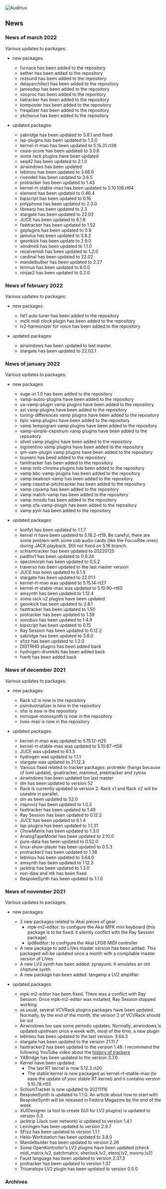 ![Audinux](../images/AudinuxBanner.png)

## News

### News of march 2022
Various updates to packages:
* new packages:
  * furnace has been added to the repository
  * aether has been added to the repository
  * rezound has been added to the repository
  * delayarchitect has been added to the repository
  * jamesdsp has been added to the repository
  * vocproc has been added to the reporitory
  * tiatracker has been added to the repository
  * komposter has been added to the repository
  * freqalizer has been added to the repository
  * ykchorus has been added to the repository

* updated packages:
  * yabridge has been updated to 3.8.1 and fixed
  * lsp-plugins has been updated to 1.2.0
  * kernel-rt-mao has been updated to 5.15.31.rt38
  * ossia-score has been updated to 3.0.6
  * some rack plugins have been updated
  * seq42 has been updated to 2.1.0
  * airwindows has been updated
  * lebiniou has been updated to 3.66.0
  * rivendell has been updated to 3.6.5
  * protracker has been updated to 1.43
  * kernel-rt-stable-mao has been updated to 5.10.106.rt64
  * element has been updated to 0.46.4
  * bipscript has been updated to 0.16
  * polyphone has been updated to 2.3.0
  * librearp has been updated to 2.3
  * stargate has been updated to 22.03
  * JUCE has been updated to 6.1.6
  * fasttracker has been updated to 1.52
  * gxplugins has been updated to 0.9
  * jamulus has been updated to 3.8.2
  * geonkick has been update to 2.9.0
  * sendmidi has been updated to 1.1.0
  * receivemidi has been updated to 1.2.0
  * cardinal has been updated to 22.02
  * mandelbulber has been updated to 2.27
  * lenmus has been updated to 6.0.0
  * ninjas2 has been updated to 0.2.0
  
### News of february 2022
Various updates to packages:
* new packages:
  * fat1 auto tuner has been added to the repository
  * mclk midi clock plugin has been added to the repository
  * lv2-harmonizer for voice has been added to the repository

* updated packages:
  * airwindows has been updated to last master.
  * stargate has been updated to 22.02.1

### News of january 2022
Various updates to packages:
* new packages:
  * suge-xt 1.0 has been added to the repository
  * vamp-aubio-plugins have been added to the repository
  * ua-vamp-plugin vamp plugins have been added to the repository
  * azi vamp plugins have been added to the repository
  * tuning-differences vamp plugins have been added to the repository
  * tipic vamp plugins have been added to the repository
  * vamp tempogram vamp plugins have been added to the repository
  * vamp-simple-cepstrum vamp plugins have been added to the repository
  * silvet vamp plugins have been added to the repository
  * sigmentino vamp plugins have been added to the repository
  * qm-vam-plugin vamp plugins have been added to the repository
  * tsunami has beed added to the repository
  * famitracker has been added to the repository
  * vamp nnls-chroma plugins has been added to the repository
  * vamp bbc-vamp-plugins has been added to the repository
  * vamp beatroot-vamp has been added to the repository
  * vamp cepstral-pitchtracker has been added to the repository
  * vamp cqvamp has been added to the repository
  * vamp match-vamp  has been added to the repository
  * vamp miredu has been added to the repository
  * vamp ofa-vamp-plugin has been added to the repository
  * vamp pyin has been added to the repository

* updated packages:
  * konfyt has been updated to 1.1.7
  * kernel rt have been updated to 5.16.2-rt19. Be careful, there are some problem with some usb audio cards (like the FocusRite ones) during JACK playback. Still not fixed on 5.16 branch.
  * schismtracker has been updated to 20220125
  * padthv1 has been updated to 0.9.24
  * spectmorph has been updated to 0.5.2
  * traverso has been updated to the last master version
  * JUCE has been updated to 6.1.5
  * stargate has been updated to 22.01.1
  * kernel-rt-mao was updated to 5.15.14-rt27
  * kernel-rt-stable-mao was updated to 5.10.90-rt60
  * amsynth has been updated to 1.12.4
  * some rack v2 plugins have been updated
  * geonkick has been updated to 2.8.1
  * fasttracker has been updated to 1.50
  * protracker has been updated to 1.39
  * sonobus has been updated to 1.4.9
  * bipscript has been updated to 0.15
  * Ray Session has been updated to 0.12.2
  * yabridge has been updated to 3.8.0
  * sfizz has been updated to 1.2.0
  * DISTRHO plugins has been added back
  * hydrogen-drumkits has been added back
  * fverb has been added back

### News of december 2021
Various updates to packages:
* new packages:
  * Rack v2 is now in the repository
  * psindustrializer is now in the repository
  * sfxr is now in the repository
  * monique-monosynth is now in the repository
  * lives-mao is now in the repository
  
* updated packages:
  * kernel-rt-mao was updated to 5.15.12-rt25
  * kernel-rt-stable-mao was updated to 5.10.87-rt59
  * JUCE was updated to 6.1.3
  * hydrogen was updated to 1.1.1
  * stargate was updated to 21.12.3
  * Various fixed related to tracker packages: protrekkr (hangs because of lxml update), goattracker, mammut, plebtracker and zytrax
  * airwindows has been updated too last master
  * din has been updated to version 52
  * Rack is currently updated to version 2. Rack v1 and Rack v2 will be useable in parallel.
  * din as been updated to 52.0
  * improviz has been updated to 1.0.2
  * fasttracker has been updated to 1.49
  * Ray Session has been updated to 0.12.2
  * JUCE has been updated to 6.1.4
  * lsp-plugins has been updated to 1.1.31
  * ChowMatrix has been updated to 1.3.0
  * AnalogTapeModel has been updated to 2.10.0
  * pure-data has been updated to 0.52.0
  * linux-show-player has been updated to 0.5.3
  * protracker2 has been updated to 1.38
  * lebiniou has been updated to 3.64.0
  * amsynth has been updated to 1.12.3
  * jacktrip has been updated to 1.3.0
  * non-daw and ntk has been fixed
  * BespokeSynth has been updated to 1.1.0
  
### News of november 2021
Various updates to packages:
* new packages:
  * 2 new packages related to Akai pieces of gear:
    * mpk-m2-editor: to configure the Akai MPK mini keyboard (this package is to be fixed: it silently conflict with the Ray Session package)
    * lpd8editor: to configure the Akai LPD8 MIDI controller
  * A new package to add LiVes master version has been added. This packaged will be updated once a month with a compilable master version of LiVes
  * A new LV2 synth has been added: zynayumi. It emulates an old chiptune synth
  * A new package has been added: tangamp a LV2 amplifier

* updated packages:
  * mpk-m2-editor has been fixed. There was a conflict with Ray Session. Once mpk-m2-editor was installed, Ray Session stopped working.
  * as usual, several VCVRack plugins packages have been updated. Normally, by the end of the month, the version 2 of VCVRack should be out
  * Airwindows too saw some periodic updates. Normally, airwindows is updated upstream once a week with, most of the time, a new plugin
  * lebiniou has been updated to the last version: 3.64.3
  * stargate has been updated to the version 21.11.7
  * fasttracker2 has been updated to the version 1.48. I recommend the following YouTube video about the [history of trackers](https://www.youtube.com/watch?v=roBkg-iPrbw)
  * YABridge has been updated to the version 3.7.0
  * Kernel have been updated:
    * The last RT kernel is now 5.12.2.rt20
    * The stable kernel is now packaged as kernel-rt-stable-mao (to ease the update of your stable RT kernel) and it contains version 5.10.78.rt55
  * SchismTracker is now updated to 20211116
  * BespokeSynth is updated to 1.1.0. An article about how to start with BespokeSynth will be released in Fedora Magazine by the end of the week
  * XUIDesigner (a tool to create GUI for LV2 plugins) is updated to version 0.3
  * jacktrip (Jack over network) is updated to version 1.4.1
  * Leiningen has been updated to version 2.9.7
  * SFizz has been updated to version 1.1.1
  * Helio-Workstation has been updated to 3.8.0
  * Mandelbulder has been updated to version 2.26
  * Some OpenKontroller's LV2 plugins have been updated (check midi_matrix.lv2, patchmatrix, sherlock.lv2, eteroj.lv2, moony.lv2)
  * Faust language has been updated to version 2.37.3
  * protracker has been updated to version 1.37
  * Triceratops LV2 plugin has been updated to version 0.5.0

### Archives

